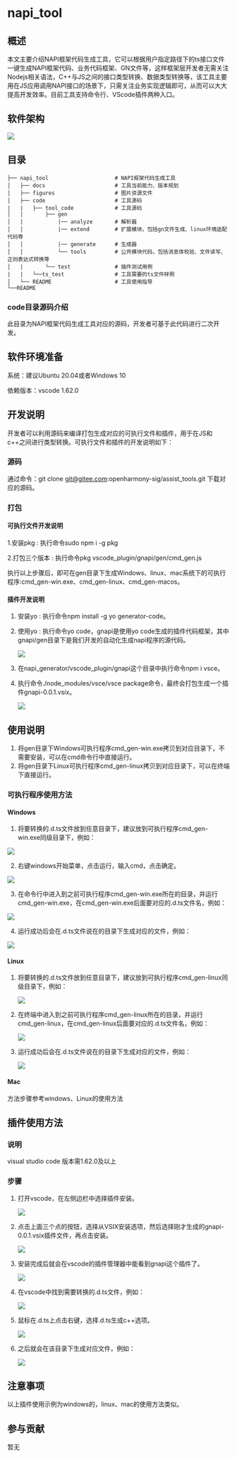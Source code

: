 # napi_tool

## 概述
本文主要介绍NAPI框架代码生成工具，它可以根据用户指定路径下的ts接口文件一键生成NAPI框架代码、业务代码框架、GN文件等，这样框架层开发者无需关注Nodejs相关语法，C++与JS之间的接口类型转换、数据类型转换等，该工具主要用在JS应用调用NAPI接口的场景下，只需关注业务实现逻辑即可，从而可以大大提高开发效率。目前工具支持命令行、VScode插件两种入口。

## 软件架构
![](figures/pic-frm.png)

## 目录

```
├── napi_tool                     # NAPI框架代码生成工具
│   ├── docs                      # 工具当前能力、版本规划
│   ├── figures                   # 图片资源文件
│   ├── code                      # 工具源码
|   |   ├── tool_code             # 工具源码
│   |       ├── gen              
│   |           |── analyze       # 解析器
│   │           |── extend        # 扩展模块，包括gn文件生成、linux环境适配代码等
│   │	        |── generate      # 生成器
│   │           └── tools         # 公共模块代码，包括消息体校验、文件读写、正则表达式转换等
│   |       └── test              # 插件测试用例    
|   |   └──ts_test                # 工具需要的ts文件样例  
│   └── README                    # 工具使用指导    
└──README 
```
### code目录源码介绍
此目录为NAPI框架代码生成工具对应的源码，开发者可基于此代码进行二次开发。

## 软件环境准备

系统：建议Ubuntu 20.04或者Windows 10

依赖版本：vscode 1.62.0

## 开发说明

开发者可以利用源码来编译打包生成对应的可执行文件和插件，用于在JS和c++之间进行类型转换。可执行文件和插件的开发说明如下：

### 源码

通过命令：git clone git@gitee.com:openharmony-sig/assist_tools.git  下载对应的源码。

### 打包

#### 可执行文件开发说明
1.安装pkg : 执行命令sudo npm i -g pkg

2.打包三个版本 : 执行命令pkg vscode_plugin/gnapi/gen/cmd_gen.js

执行以上步骤后，即可在gen目录下生成Windows、linux、mac系统下的可执行程序:cmd_gen-win.exe、cmd_gen-linux、cmd_gen-macos。

#### 插件开发说明
1. 安装yo : 执行命令npm install -g yo generator-code。

2. 使用yo : 执行命令yo code，gnapi是使用yo code生成的插件代码框架，其中gnapi/gen目录下是我们开发的自动化生成napi程序的源代码。

   ![](figures/pic-gen-source-code.png)

3. 在napi_generator/vscode_plugin/gnapi这个目录中执行命令npm i vsce。

4. 执行命令./node_modules/vsce/vsce package命令，最终会打包生成一个插件gnapi-0.0.1.vsix。

   ![](figures/pic-gen-vsix.png)

## 使用说明

1. 将gen目录下Windows可执行程序cmd_gen-win.exe拷贝到对应目录下，不需要安装，可以在cmd命令行中直接运行。
2. 将gen目录下Linux可执行程序cmd_gen-linux拷贝到对应目录下，可以在终端下直接运行。

### 可执行程序使用方法

#### Windows

1) 将要转换的.d.ts文件放到任意目录下，建议放到可执行程序cmd_gen-win.exe同级目录下，例如：

![](figures/pic-d-ts-location.png)

2) 右键windows开始菜单，点击运行，输入cmd，点击确定。

![](figures/pic-cmd.png)

3) 在命令行中进入到之前可执行程序cmd_gen-win.exe所在的目录，并运行cmd_gen-win.exe，在cmd_gen-win.exe后面要对应的.d.ts文件名，例如：

![](figures/pic-cmd-execute.png)

4) 运行成功后会在.d.ts文件说在的目录下生成对应的文件，例如：

![](figures/pic-d-ts-transition.png)

#### Linux

1) 将要转换的.d.ts文件放到任意目录下，建议放到可执行程序cmd_gen-linux同级目录下，例如：

   ![](figures/pic-d-ts-location-linux.png)

2) 在终端中进入到之前可执行程序cmd_gen-linux所在的目录，并运行cmd_gen-linux，在cmd_gen-linux后面要对应的.d.ts文件名，例如：

   ![](figures/pic-cmd-execute-linux.png)

3) 运行成功后会在.d.ts文件说在的目录下生成对应的文件，例如：

   ![](figures/pic-d-ts-transition-linux.png)

#### Mac
方法步骤参考windows、Linux的使用方法

## 插件使用方法
### 说明
visual studio code 版本需1.62.0及以上

### 步骤

1) 打开vscode，在左侧边栏中选择插件安装。

   ![](figures/pic-plug-in-search.png)

2) 点击上面三个点的按钮，选择从VSIX安装选项，然后选择刚才生成的gnapi-0.0.1.vsix插件文件，再点击安装。

   ![](figures/pic-plug-in-select.png)

3) 安装完成后就会在vscode的插件管理器中能看到gnapi这个插件了。

   ![](figures/pic-plug-in-gnapi.png)

4) 在vscode中找到需要转换的.d.ts文件，例如：

   ![](figures/pic-plug-in-select-d-ts.png)

5) 鼠标在.d.ts上点击右键，选择.d.ts生成c++选项。

   ![](figures/pic-plug-in-gen-c++.png)

6) 之后就会在该目录下生成对应文件，例如：

   ![](figures/pic-plug-in-gen-result.png)

## 注意事项
以上插件使用示例为windows的，linux、mac的使用方法类似。

## 参与贡献

暂无
